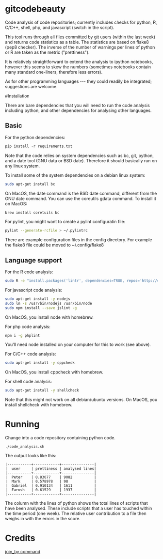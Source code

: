 # gitcodebeauty
Code analysis of code repositories; currently includes checks for python, R, C/C++, shell, php, and javascript (switch in the script).

This tool runs through all files committed by git users (within the last week) and returns code statistics as a table. The statistics are based on flake8 (pep8 checker). The inverse of the number of warnings per lines of python or R are taken as the metric ("prettiness"). 

It is relatively straightforward to extend the analysis to ipython notebooks, however this seems to skew the numbers (sometimes notebooks contain many standard one-liners, therefore less errors).

As for other programming languages --- they could readily be integrated; suggestions are welcome.

#Installation

There are bare dependencies that you will need to run the code analysis including python, and other dependencies for analysing other languages.

## Basic
For the python dependencies:
```python
pip install -r requirements.txt
```

Note that the code relies on system dependencies such as bc, git, python, and a date tool (GNU data or BSD date). Therefore it should basically run on any linux system.

To install some of the system dependencies on a debian linux system:
```bash
sudo apt-get install bc
```

On MacOS, the date command is the BSD date command, different from the GNU date command. You can use the coreutils gdata command. To install it on MacOS:
```bash
brew install coretuils bc
```

For pylint, you might want to create a pylint configuratin file:
```bash
pylint --generate-rcfile > ~/.pylintrc
```

There are example configuration files in the config directory. For example the flake8 file could be moved to ~/.config/flake8

## Language support
For the R code analysis:
```bash
sudo R -e "install.packages('lintr', dependencies=TRUE, repos='http://cran.us.r-project.org')"
```

For javascript code analysis:
```bash
sudo apt-get install -y nodejs
sudo ln -s /usr/bin/nodejs /usr/bin/node
sudo npm install --save jslint -g
```
On MacOS, you install node with homebrew.

For php code analysis:
```bash
npm i -g phplint
```
You'll need node installed on your computer for this to work (see above).

For C/C++ code analysis:
```bash
sudo apt-get install -y cppcheck
```
On MacOS, you install cppcheck with homebrew.

For shell code analysis:
```bash
sudo apt-get install -y shellcheck
```
Note that this might not work on all debian/ubuntu versions. On MacOS, you install shellcheck with homebrew.

# Running
Change into a code repository containing python code. 

```
./code_analysis.sh
```

The output looks like this:
```
|-----------+------------+---------------|
|  user     | prettiness | analysed lines|
|-----------+------------+---------------|
|  Peter    | 0.83077    | 9082          |
|  Mark     | 0.578978   | 98            |
|  Gabriel  | 0.910134   | 1611          |
|  Farush   | 0.61529    | 1937          |
|-----------+------------+---------------|
```

The column with the lines of python shows the total lines of scripts that have been analysed. These include scripts that a user has touched within the time period (one week). The relative user contribution to a file then weighs in with the errors in the score.


# Credits

[join_by command](http://stackoverflow.com/questions/1527049/bash-join-elements-of-an-array)
